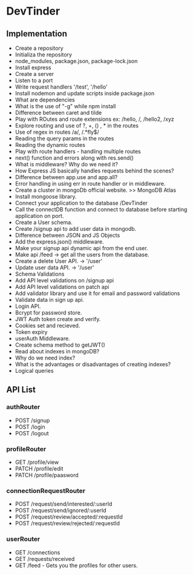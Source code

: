 # DevTinder

## Implementation
- Create a repository
- Initializa the repository
- node_modules, package.json, package-lock.json
- Install express
- Create a server
- Listen to a port
- Write request handlers '/test', '/hello'
- Install nodemon and update scripts inside package.json
- What are dependencies
- What is the use of "-g" while npm install
- Difference between caret and tilde
- Play with ROutes and route extensions ex: /hello, /, /hello2, /xyz
- Explore routing and use of ?, +, () , * in the routes
- Use of regex in routes /a/, /.*fly$/
- Reading the query params in the routes
- Reading the dynamic routes
- Play with route handlers - handling multiple routes
- next() function and errors along with res.send()
- What is middleware? Why do we need it?
- How Express JS basically handles requests behind the scenes?
- Difference between app.use and app.all?
- Error handling in using err in route handler or in middleware.
- Create a cluster in mongoDb official website. >> MongoDB Atlas
- Install mongoose library.
- Connect your application to the database <connection-url>/DevTinder
- Call the connectDB function and connect to database before starting application on port.
- Create a User schema.
- Create /signup api to add user data in mongodb.
- Difference between JSON and JS Objects
- Add the express.json() middleware.
- Make your signup api dynamic api from the end user.
- Make api /feed -> get all the users from the database.
- Create a delete User API. -> '/user'
- Update user data API. -> '/user'
- Schema Validations
- Add API level validations on /signup api
- Add API level validations on patch api
- Add validator library and use it for email and password validations
- Validate data in sign up api.
- Login API.
- Bcrypt for password store.
- JWT Auth token create and verify.
- Cookies set and recieved.
- Token expiry
- userAuth Middleware.
- Create schema method to getJWT()
- Read about indexes in mongoDB?
- Why do we need index?
- What is the advantages or disadvantages of creating indexes?
- Logical queries

## API List
### authRouter
- POST /signup
- POST /login
- POST /logout

### profileRouter
- GET /profile/view
- PATCH /profile/edit
- PATCH /profile/paasword

### connectionRequestRouter
- POST /request/send/interested/:userId
- POST /request/send/ignored/:userId
- POST /request/review/accepted/:requestId 
- POST /request/review/rejected/:requestId 

### userRouter
- GET /connections
- GET /requests/received
- GET /feed - Gets you the profiles for other users.